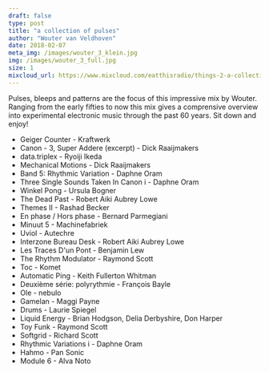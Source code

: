 ```yaml
---
draft: false
type: post
title: "a collection of pulses"
author: "Wouter van Veldhoven"
date: 2018-02-07
meta_img: /images/wouter_3_klein.jpg
img: /images/wouter_3_full.jpg
size: 1
mixcloud_url: https://www.mixcloud.com/eatthisradio/things-2-a-collection-of-pulses-1953-2017/
---
```


Pulses, bleeps and patterns are the focus of this impressive mix by Wouter. Ranging from the early fifties to now this mix gives a comprensive overview into experimental electronic music through the past 60 years. Sit down and enjoy!

- Geiger Counter - Kraftwerk
- Canon - 3, Super Addere (excerpt) - Dick Raaijmakers
- data.triplex - Ryoiji Ikeda
- Mechanical Motions - Dick Raaijmakers
- Band 5: Rhythmic Variation - Daphne Oram
- Three Single Sounds Taken In Canon i - Daphne Oram
- Winkel Pong - Ursula Bogner
- The Dead Past - Robert Aiki Aubrey Lowe
- Themes II - Rashad Becker
- En phase / Hors phase - Bernard Parmegiani
- Minuut 5 - Machinefabriek
- Uviol - Autechre
- Interzone Bureau Desk - Robert Aiki Aubrey Lowe
- Les Traces D'un Pont - Benjamin Lew
- The Rhythm Modulator - Raymond Scott
- Toc - Komet
- Automatic Ping - Keith Fullerton Whitman
- Deuxième série: polyrythmie - François Bayle
- Ole - nebulo
- Gamelan - Maggi Payne
- Drums - Laurie Spiegel
- Liquid Energy - Brian Hodgson, Delia Derbyshire, Don Harper
- Toy Funk - Raymond Scott
- Softgrid - Richard Scott
- Rhythmic Variations i - Daphne Oram
- Hahmo - Pan Sonic
- Module 6 - Alva Noto